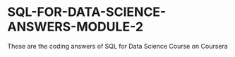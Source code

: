 # SQL-FOR-DATA-SCIENCE-ANSWERS-MODULE-2
These are the coding answers of SQL for Data Science Course on Coursera
